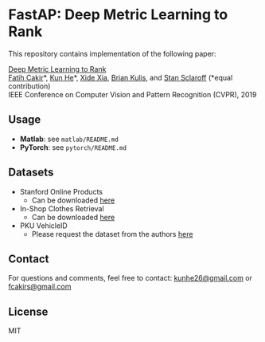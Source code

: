 # FastAP: Deep Metric Learning to Rank
This repository contains implementation of the following paper:

[Deep Metric Learning to Rank](http://openaccess.thecvf.com/content_CVPR_2019/html/Cakir_Deep_Metric_Learning_to_Rank_CVPR_2019_paper.html)<br>
[Fatih Cakir](http://cs-people.bu.edu/fcakir/)\*, [Kun He](http://cs-people.bu.edu/hekun/)\*, [Xide Xia](https://xidexia.github.io), [Brian Kulis](http://people.bu.edu/bkulis/), and [Stan Sclaroff](http://www.cs.bu.edu/~sclaroff/) (*equal contribution)<br>
IEEE Conference on Computer Vision and Pattern Recognition (CVPR), 2019

## Usage 
* **Matlab**: see `matlab/README.md`
* **PyTorch**: see `pytorch/README.md`

## Datasets
* Stanford Online Products
  * Can be downloaded [here](http://cvgl.stanford.edu/projects/lifted_struct/)
* In-Shop Clothes Retrieval
  * Can be downloaded [here](http://mmlab.ie.cuhk.edu.hk/projects/DeepFashion.html)
* PKU VehicleID
  * Please request the dataset from the authors [here](https://pkuml.org/resources/pku-vehicleid.html)

## Contact
For questions and comments, feel free to contact: kunhe26@gmail.com or fcakirs@gmail.com

## License
MIT
